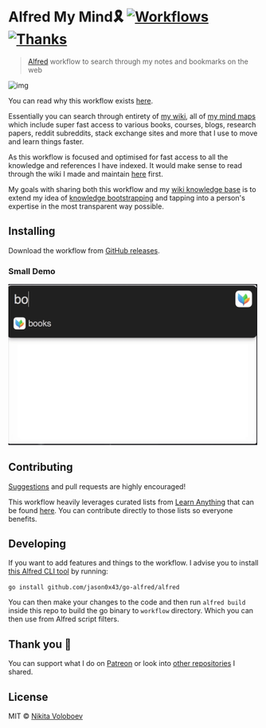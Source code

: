 # Alfred My Mind🎗 [![Workflows](https://img.shields.io/badge/More%20Workflows-🎩-purple.svg)](https://github.com/learn-anything/alfred-workflows) [![Thanks](https://img.shields.io/badge/Say%20Thanks-💗-ff69b4.svg)](https://www.patreon.com/nikitavoloboev)
> [Alfred](https://www.alfredapp.com/) workflow to search through my notes and bookmarks on the web

<img src="http://i.imgur.com/4wvJNy6.png" width="500" alt="img">

You can read why this workflow exists [here](https://medium.com/@NikitaVoloboev/opening-up-my-mind-%EF%B8%8F-575c8ece8a24). 

Essentially you can search through entirety of [my wiki](https://wiki.nikitavoloboev.xyz), all of [my mind maps](https://wiki.nikitavoloboev.xyz/meta/my-mind.html) which include super fast access to various books, courses, blogs, research papers, reddit subreddits, stack exchange sites and more that I use to move and learn things faster.

As this workflow is focused and optimised for fast access to all the knowledge and references I have indexed. It would make sense to read through the wiki I made and maintain [here](https://wiki.nikitavoloboev.xyz) first.

My goals with sharing both this workflow and my [wiki knowledge base](https://wiki.nikitavoloboev.xyz) is to extend my idea of [knowledge bootstrapping](https://medium.com/@NikitaVoloboev/knowledge-bootstrapping-36c97e0dee19#.udmp9eotg) and tapping into a person's expertise in the most transparent way possible.

## Installing
Download the workflow from [GitHub releases](../../releases/latest).

### Small Demo 

<img src="media/demo.gif" width="500" alt="img">

## Contributing
[Suggestions](https://github.com/nikitavoloboev/alfred-my-mind/issues) and pull requests are highly encouraged!

This workflow heavily leverages curated lists from [Learn Anything](https://learn-anything.xyz/) that can be found [here](https://github.com/learn-anything/learn-anything/wiki/Curated-Lists). You can contribute directly to those lists so everyone benefits. 

## Developing
If you want to add features and things to the workflow. I advise you to install [this Alfred CLI tool](https://godoc.org/github.com/jason0x43/go-alfred/alfred) by running:

`go install github.com/jason0x43/go-alfred/alfred`

You can then make your changes to the code and then run `alfred build` inside this repo to build the go binary to `workflow` directory. Which you can then use from Alfred script filters.

## Thank you 💜
You can support what I do on [Patreon](https://www.patreon.com/nikitavoloboev) or look into [other repositories](https://my.mindnode.com/ZKGETDkUaQUsL3q8q9z788CxG84oEHgDiT79GuzX#-143.5,-902.6,0) I shared. 

## License
MIT © [Nikita Voloboev](https://www.nikitavoloboev.xyz)
